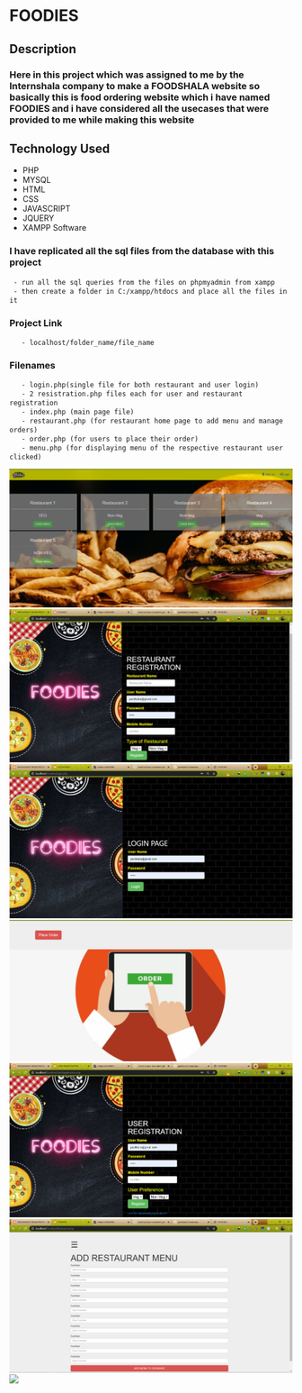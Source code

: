 # FOODIES

## Description
 ### Here in this project which was assigned to me by the Internshala company to make a FOODSHALA website so basically this is food ordering website which i have named FOODIES and i have considered all the usecases that were provided to me while making this website
 
 ## Technology  Used
  - PHP
  - MYSQL
  - HTML
  - CSS
  - JAVASCRIPT
  - JQUERY
  - XAMPP Software
  
 ### I have replicated all the sql files from the database with this project 
     - run all the sql queries from the files on phpmyadmin from xampp
     - then create a folder in C:/xampp/htdocs and place all the files in it
  ### Project Link
       - localhost/folder_name/file_name
   
   ### Filenames
       - login.php(single file for both restaurant and user login)
       - 2 resistration.php files each for user and restaurant registration
       - index.php (main page file)
       - restaurant.php (for restaurant home page to add menu and manage orders)
       - order.php (for users to place their order)
       - menu.php (for displaying menu of the respective restaurant user clicked)
   
  
  ![](ss1.PNG)
  ![](ss2.png)
  ![](ss3.png)
  ![](ss4.png)
  ![](ss5.png)
  ![](ss7.png)
  ![](ss8.png)
